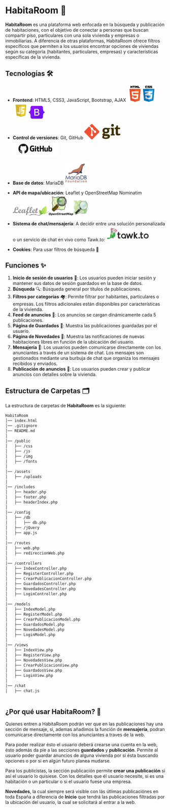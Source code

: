 # HabitaRoom 🏡

**HabitaRoom** es una plataforma web enfocada en la búsqueda y publicación de habitaciones, con el objetivo de conectar a personas que buscan compartir piso, particulares con una sola vivienda y empresas o inmobiliarias. A diferencia de otras plataformas, HabitaRoom ofrece filtros específicos que permiten a los usuarios encontrar opciones de viviendas según su categoría (habitantes, particulares, empresas) y características específicas de la vivienda.


## Tecnologías 🛠️

- **Frontend**: HTML5, CSS3, JavaScript, Bootstrap, AJAX
    ![HTML5](public/img/html5.png)![CSS3](public/img/css3.png)![JavaScript](public/img/javascript.png)![Bootstrap](public/img/bootstrap.png)


- **Control de versiones**: Git, GitHub
    ![Git](public/img/git.png)![GitHub](public/img/github.png)


- **Base de datos**: MariaDB
    ![MariaDB](public/img/mariadb.png)


- **API de mapa/ubicación**: Leaflet y OpenStreetMap Nominatim 
    ![Leaflet](public/img/leafletLogo.png)![OpenStreetMap Nominatim](public/img/OpenStreetMapLogo.png)![Nominatim](public/img/Nominatim.png)

- **Sistema de chat/mensajería**: 
    A decidir entre una solución personalizada o un servicio de chat en vivo como Tawk.to:
    ![Tawk.to](public/img/tawk.to.png)

- **Cookies**: Para usar filtros de búsqueda 🍪


## Funciones ✨

1. **Inicio de sesión de usuarios** 🔑: Los usuarios pueden iniciar sesión y mantener sus datos de sesión guardados en la base de datos.
2. **Búsqueda** 🔍: Búsqueda general por títulos de publicaciones.
3. **Filtros por categorías** 🏘️: Permite filtrar por habitantes, particulares o empresas. Los filtros adicionales están disponibles por características de la vivienda.
4. **Feed de anuncios** 📰: Los anuncios se cargan dinámicamente cada 5 publicaciones.
5. **Página de Guardados** 💾: Muestra las publicaciones guardadas por el usuario.
6. **Página de Novedades** 📢: Muestra las notificaciones de nuevas habitaciones libres en función de la ubicación del usuario.
7. **Mensajería** 💬: Los usuarios pueden comunicarse directamente con los anunciantes a través de un sistema de chat. Los mensajes son gestionados mediante una burbuja de chat que organiza los mensajes recibidos y enviados.
8. **Publicación de anuncios** 📣: Los usuarios pueden crear y publicar anuncios con detalles sobre la vivienda.

## Estructura de Carpetas 🗂️

La estructura de carpetas de **HabitaRoom** es la siguiente:

```
HabitaRoom
│── index.html  
│── .gitignore  
│── README.md  
│  
│── /public  
│   ├── /css  
│   ├── /js  
│   ├── /img  
│   ├── /fonts  
│  
│── /assets  
│   ├── /uploads  
│  
│── /includes  
│   ├── header.php  
│   ├── footer.php  
│   ├── headerIndex.php  
│  
│── /config   
│   ├── /db
│   │   ├── db.php  
│   ├── /jQuery  
│   ├── app.js  
│  
│── /routes  
│   ├── web.php  
│   ├── redireccionWeb.php  
│  
│── /controllers  
│   ├── IndexController.php  
│   ├── RegisterController.php  
│   ├── CrearPublicacionController.php  
│   ├── GuardadosController.php  
│   ├── NovedadesController.php  
│   ├── LoginController.php  
│  
│── /models  
│   ├── IndexModel.php  
│   ├── RegisterModel.php  
│   ├── CrearPublicacionModel.php  
│   ├── GuardadosModel.php  
│   ├── NovedadesModel.php  
│   ├── LoginModel.php  
│  
│── /views  
│   ├── IndexView.php  
│   ├── RegisterView.php  
│   ├── NovedadesView.php  
│   ├── CrearPublicacionView.php  
│   ├── GuardadosView.php  
│   ├── LoginView.php  
│  
│── /chat  
│   ├── chat.js  
 

```



## ¿Por qué usar HabitaRoom? 🤔

Quienes entren a HabitaRoom podrán ver que en las publicaciones hay una sección de mensaje, si, ademas añadimos la función de **mensajería**, podran comunicarse directamente con los anunciantes a traves de la web. 

Para poder realizar ésto el usuario deberá crearse una cuenta en la web, ésto además da pie a las secciones **guardados** y  **publicación**. Permite al usuario poder guardar anuncios de alguna vivienda por si ésta buscando opciones o por si en algún futuro planea mudarse.

Para los publicistas, la sección publicación permite **crear una publicación** si así el usuario lo quisiese. Con los detalles que él usuario necesite, si es una habitación o un particular o si el usuario fuese una empresa.

**Novedades**, la cual siempre será visible con lás útlimas publicaciónes en toda España a diferencia de **Inicio** que tendrá las publicaciones filtradas por la ubicación del usuario, la cual se solicitará al entrar a la web.

